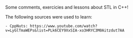 Some comments, exercicies and lessons about STL in C++!

The following sources were used to learn:

    - CppNuts: https://www.youtube.com/watch?v=LyGlTmaWEPs&list=PLk6CEY9XxSIA-xo3HRYC3M0Aitzdut7AA